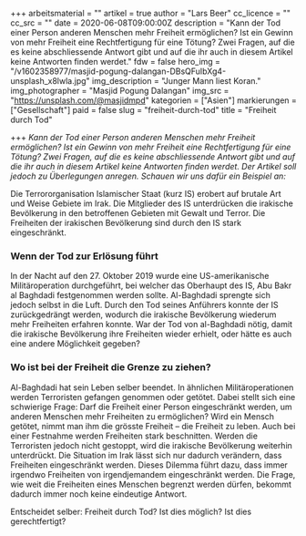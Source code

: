 +++
arbeitsmaterial = ""
artikel = true
author = "Lars Beer"
cc_licence = ""
cc_src = ""
date = 2020-06-08T09:00:00Z
description = "Kann der Tod einer Person anderen Menschen mehr Freiheit ermöglichen? Ist ein Gewinn von mehr Freiheit eine Rechtfertigung für eine Tötung? Zwei Fragen, auf die es keine abschliessende Antwort gibt und auf die ihr auch in diesem Artikel keine Antworten finden werdet."
fdw = false
hero_img = "/v1602358977/masjid-pogung-dalangan-DBsQFuIbXg4-unsplash_x8lwla.jpg"
img_description = "Junger Mann liest Koran."
img_photographer = "Masjid Pogung Dalangan"
img_src = "https://unsplash.com/@masjidmpd"
kategorien = ["Asien"]
markierungen = ["Gesellschaft"]
paid = false
slug = "freiheit-durch-tod"
title = "Freiheit durch Tod"

+++
_Kann der Tod einer Person anderen Menschen mehr Freiheit ermöglichen? Ist ein Gewinn von mehr Freiheit eine Rechtfertigung für eine Tötung? Zwei Fragen, auf die es keine abschliessende Antwort gibt und auf die ihr auch in diesem Artikel keine Antworten finden werdet. Der Artikel soll jedoch zu Überlegungen anregen. Schauen wir uns dafür ein Beispiel an:_

Die Terrororganisation Islamischer Staat (kurz IS) erobert auf brutale Art und Weise Gebiete im Irak. Die Mitglieder des IS unterdrücken die irakische Bevölkerung in den betroffenen Gebieten mit Gewalt und Terror. Die Freiheiten der irakischen Bevölkerung sind durch den IS stark eingeschränkt.

### **Wenn der Tod zur Erlösung führt**

In der Nacht auf den 27. Oktober 2019 wurde eine US-amerikanische Militäroperation durchgeführt, bei welcher das Oberhaupt des IS, Abu Bakr al Baghdadi festgenommen werden sollte. Al-Baghdadi sprengte sich jedoch selbst in die Luft. Durch den Tod seines Anführers konnte der IS zurückgedrängt werden, wodurch die irakische Bevölkerung wiederum mehr Freiheiten erfahren konnte. War der Tod von al-Baghdadi nötig, damit die irakische Bevölkerung ihre Freiheiten wieder erhielt, oder hätte es auch eine andere Möglichkeit gegeben?

### **Wo ist bei der Freiheit die Grenze zu ziehen?**

Al-Baghdadi hat sein Leben selber beendet. In ähnlichen Militäroperationen werden Terroristen gefangen genommen oder getötet. Dabei stellt sich eine schwierige Frage: Darf die Freiheit einer Person eingeschränkt werden, um anderen Menschen mehr Freiheiten zu ermöglichen? Wird ein Mensch getötet, nimmt man ihm die grösste Freiheit – die Freiheit zu leben. Auch bei einer Festnahme werden Freiheiten stark beschnitten. Werden die Terroristen jedoch nicht gestoppt, wird die irakische Bevölkerung weiterhin unterdrückt. Die Situation im Irak lässt sich nur dadurch verändern, dass Freiheiten eingeschränkt werden. Dieses Dilemma führt dazu, dass immer irgendwo Freiheiten von irgendjemandem eingeschränkt werden. Die Frage, wie weit die Freiheiten eines Menschen begrenzt werden dürfen, bekommt dadurch immer noch keine eindeutige Antwort.

Entscheidet selber: Freiheit durch Tod? Ist dies möglich? Ist dies gerechtfertigt?
